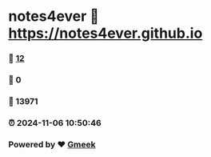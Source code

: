 # notes4ever :link: https://notes4ever.github.io 
### :page_facing_up: [12](https://notes4ever.github.io/tag.html) 
### :speech_balloon: 0 
### :hibiscus: 13971 
### :alarm_clock: 2024-11-06 10:50:46 
### Powered by :heart: [Gmeek](https://github.com/Meekdai/Gmeek)
